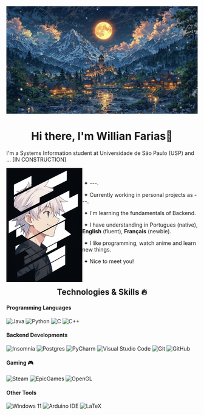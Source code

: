 
<img src="./assets/images/lua.jpg">

<h1 align="center">Hi there, I'm Willian Farias👋</h1>
I'm a Systems Information student at Universidade de São Paulo (USP) and ... [IN CONSTRUCTION]
<!-- I’m looking to collaborate on
-->
<br>
<div>
 <div>
  <img src="./assets/images/killua.png" align="left" width="200px">
  <p align="right">

   &nbsp;
    
   &nbsp;&#10022; ---.

   &nbsp;&#10022; Currently working in personal projects as ---.

   &nbsp;&#10022; I'm learning the fundamentals of Backend.

   &nbsp;&#10022; I have understanding in Portugues (native), **English** (fluent), **Français** (newbie).

   &nbsp;&#10022; I like programming, watch anime and learn new things.
   
   &nbsp;&#10022; Nice to meet you!
   
  </p>
 </div>
</div>

<br>

<h2 align="center">Technologies & Skills 🔥</h1>
<h4>Programming Languages</h4>
<p>
 <img src="https://img.shields.io/badge/java-%23ED8B00.svg?style=for-the-badge&logo=openjdk&logoColor=white" alt="Java">
 <img src="https://img.shields.io/badge/python-3670A0?style=for-the-badge&logo=python&logoColor=ffdd54" alt="Python">
 <img src="https://img.shields.io/badge/c-%2300599C.svg?style=for-the-badge&logo=c&logoColor=white" alt="C">
 <img src="https://img.shields.io/badge/c++-%2300599C.svg?style=for-the-badge&logo=c%2B%2B&logoColor=white" alt="C++">
</p>

<h4>Backend Developments</h4>
<p>
 <img src="https://img.shields.io/badge/Insomnia-black?style=for-the-badge&logo=insomnia&logoColor=5849BE" alt="Insomnia">
 <img src="https://img.shields.io/badge/postgres-%23316192.svg?style=for-the-badge&logo=postgresql&logoColor=white" alt="Postgres">
 <img src="https://img.shields.io/badge/pycharm-143?style=for-the-badge&logo=pycharm&logoColor=black&color=black&labelColor=green" alt="PyCharm">
 <img src="https://img.shields.io/badge/Visual%20Studio%20Code-0078d7.svg?style=for-the-badge&logo=visual-studio-code&logoColor=white" alt="Visual Studio Code">
 <img src="https://img.shields.io/badge/git-%23F05033.svg?style=for-the-badge&logo=git&logoColor=white" alt="Git">
 <img src="https://img.shields.io/badge/github-%23121011.svg?style=for-the-badge&logo=github&logoColor=white" alt="GitHub">
</p>

<h4>Gaming 🎮</h4>
<p>
 <img src="https://img.shields.io/badge/steam-%23000000.svg?style=for-the-badge&logo=steam&logoColor=white" alt="Steam">
 <img src="https://img.shields.io/badge/epicgames-%23313131.svg?style=for-the-badge&logo=epicgames&logoColor=white" alt="EpicGames">
 <img src="https://img.shields.io/badge/OpenGL-%23FFFFFF.svg?style=for-the-badge&logo=opengl" alt="OpenGL">
</p>

<h4>Other Tools</h4>
<p>
 <img src="https://img.shields.io/badge/Windows%2011-%230079d5.svg?style=for-the-badge&logo=Windows%2011&logoColor=white" alt="Windows 11">
 <img src="https://img.shields.io/badge/-Arduino-00979D?style=for-the-badge&logo=Arduino&logoColor=white" alt="Arduino IDE">
 <img src="https://img.shields.io/badge/latex-%23008080.svg?style=for-the-badge&logo=latex&logoColor=white" alt="LaTeX">
</p>
